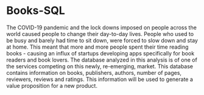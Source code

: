 # Books-SQL
The COVID-19 pandemic and the lock downs imposed on people across the world caused people to change their day-to-day lives. People who used to be busy and barely had time to sit down, were forced to slow down and stay at home. This meant that more and more people spent their time reading books - causing an influx of startups developing apps specifically for book readers and book lovers.  The database analyzed in this analysis is of one of the services competing on this newly, re-emerging, market. This database contains information on books, publishers, authors, number of pages, reviewers, reviews and ratings. This information will be used to generate a value proposition for a new product.
